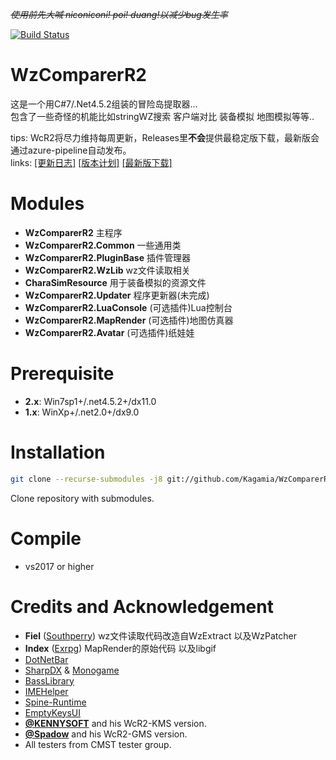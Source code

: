 *<s>使用前先大喊 niconiconi! poi! duang!以减少bug发生率</s>*  

[![Build Status](https://dev.azure.com/kagamiastudio/WzComparerR2/_apis/build/status/Kagamia.WzComparerR2?branchName=master)](https://dev.azure.com/kagamiastudio/WzComparerR2/_build/latest?definitionId=4&branchName=master)

# WzComparerR2
这是一个用C#7/.Net4.5.2组装的冒险岛提取器...  
包含了一些奇怪的机能比如stringWZ搜索 客户端对比 装备模拟 地图模拟等等..  

tips: WcR2将尽力维持每周更新，Releases里**不会**提供最稳定版下载，最新版会通过azure-pipeline自动发布。  
links: [\[更新日志\]](https://github.com/Kagamia/WzComparerR2/tree/master/UpdateLogs)  [\[版本计划\]](https://github.com/Kagamia/WzComparerR2/wiki/Roadmap)  [\[最新版下载\]](https://github.com/Kagamia/WzComparerR2/releases/tag/ci-build)

# Modules
- **WzComparerR2** 主程序
- **WzComparerR2.Common** 一些通用类
- **WzComparerR2.PluginBase** 插件管理器
- **WzComparerR2.WzLib** wz文件读取相关
- **CharaSimResource** 用于装备模拟的资源文件
- **WzComparerR2.Updater** 程序更新器(未完成)
- **WzComparerR2.LuaConsole** (可选插件)Lua控制台
- **WzComparerR2.MapRender** (可选插件)地图仿真器
- **WzComparerR2.Avatar** (可选插件)纸娃娃

# Prerequisite
- **2.x**: Win7sp1+/.net4.5.2+/dx11.0
- **1.x**: WinXp+/.net2.0+/dx9.0

# Installation
```sh
git clone --recurse-submodules -j8 git://github.com/Kagamia/WzComparerR2.git
```
Clone repository with submodules.

# Compile
- vs2017 or higher

# Credits and Acknowledgement
- **Fiel** ([Southperry](http://www.southperry.net))  wz文件读取代码改造自WzExtract 以及WzPatcher
- **Index** ([Exrpg](http://bbs.exrpg.com/space-uid-137285.html)) MapRender的原始代码 以及libgif
- [DotNetBar](http://www.devcomponents.com/)
- [SharpDX](https://github.com/sharpdx/SharpDX) & [Monogame](https://github.com/MonoGame/MonoGame)
- [BassLibrary](http://www.un4seen.com/)
- [IMEHelper](https://github.com/JLChnToZ/IMEHelper)
- [Spine-Runtime](https://github.com/EsotericSoftware/spine-runtimes)
- [EmptyKeysUI](https://github.com/EmptyKeys)
- **[@KENNYSOFT](https://github.com/KENNYSOFT)** and his WcR2-KMS version.
- **[@Spadow](https://github.com/Sunaries)** and his WcR2-GMS version.
- All testers from CMST tester group.
